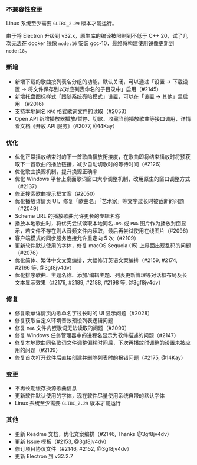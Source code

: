 ### 不兼容性变更

Linux 系统至少需要 `GLIBC_2.29` 版本才能运行。

由于将 Electron 升级到 v32.x，原生库的编译被限制到不低于 C++ 20，试了几次无法在 docker 镜像 `node:16` 安装 gcc-10，最终将构建使用镜像更新到 `node:18`。

### 新增

- 新增下载的歌曲按列表名分组的功能，默认关闭，可以通过「设置 → 下载设置 → 将文件保存到以对应列表命名的子目录中」启用（#2145）
- 新增托盘图标样式「跟随系统亮暗模式」设置，可以在「设置 → 其他」里启用 （#2016）
- 支持本地同名 `KRC` 格式歌词文件的读取（#2053）
- Open API 新增播放器播放/暂停、切歌、收藏当前播放歌曲等接口调用，详情看文档《开放 API 服务》（#2077, @14Kay）

### 优化

- 优化正常播放结束时的下一首歌曲播放衔接度，在歌曲即将结束播放时将预获取下一首歌曲的播放链接，减少自动切歌时的等待时间（#2126）
- 优化歌曲换源机制，提升换源正确率
- 优化 Windows 平台上桌面歌词窗口大小调整机制，改用原生的窗口调整方式（#2137）
- 修正搜索歌曲提示框文案（#2050）
- 优化播放详情页 UI，修复「歌曲名」「艺术家」等文字过长时被截断的问题（#2049）
- Scheme URL 的播放歌曲允许更长的专辑名称
- 播放本地歌曲时，将优先尝试读取本地同名 `JPG` 或 `PNG` 图片作为播放封面显示，若文件不存在则从音频文件内读取，最后再尝试使用在线图片（#2096）
- 客户端模式的同步服务连接允许重定向 5 次（#2109）
- 更新软件默认使用的字体，修复 macOS Sequoia (15) 上界面出现乱码的问题（#2076）
- 优化简体、繁体中文文案编排，大幅修订英语文案编排（#2159, #2174, #2166 等, @3gf8jv4dv）
- 优化排序歌曲、主题名称、添加/编辑主题、列表更新管理等对话框布局及长文本显示效果（#2176, #2189, #2188, #2198 等, @3gf8jv4dv）

### 修复

- 修复歌单详情页内歌单名字过长时的 UI 显示问题（#2028）
- 修复获取自定义环境音效预设列表逻辑问题
- 修复 `M4A` 文件内嵌歌词无法读取的问题（#2090）
- 修复 Windows 任务管理器中的进程名显示为软件描述的问题（#2147）
- 修复本地歌曲同名歌词文件调整偏移时间后，下次再播放时调整的设置未被应用的问题（#2139）
- 修复首次打开软件后直接创建并删除列表时的报错问题（#2175, @14Kay）

### 变更

- 不再长期缓存换源歌曲信息
- 更新软件默认使用的字体，现在软件尽量使用系统自带的默认字体
- Linux 系统至少需要 `GLIBC_2.29` 版本才能运行

### 其他

- 更新 Readme 文档，优化文案编排（#2146, Thanks @3gf8jv4dv）
- 更新 Issue 模板（#2153, @3gf8jv4dv）
- 修订项目协议文件（#2146, #2152, @3gf8jv4dv）
- 更新 Electron 到 v32.2.7
